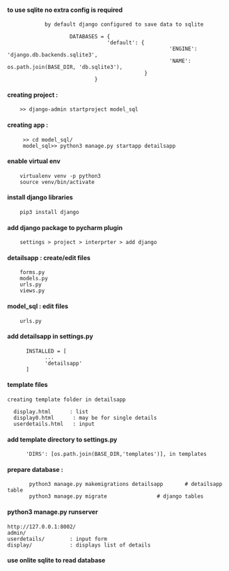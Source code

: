 #### to use sqlite no extra config is required

                by default django configured to save data to sqlite
                
                        DATABASES = {
                                    'default': {
                                                        'ENGINE': 'django.db.backends.sqlite3',
                                                        'NAME': os.path.join(BASE_DIR, 'db.sqlite3'),
                                                }
                                }

#### creating project : 

        >> django-admin startproject model_sql

#### creating app : 

         >> cd model_sql/
         model_sql>> python3 manage.py startapp detailsapp

#### enable virtual env

        virtualenv venv -p python3
        source venv/bin/activate


#### install django libraries

        pip3 install django

#### add django package to pycharm plugin

        settings > project > interprter > add django


#### detailsapp  : create/edit files

        forms.py
        models.py
        urls.py
        views.py


#### model_sql : edit files

        urls.py



#### add detailsapp in settings.py

          INSTALLED = [
                ...
                'detailsapp'
          ]




#### template files

    creating template folder in detailsapp
    
      display.html      : list
      display0.html      : may be for single details
      userdetails.html   : input




#### add template directory to settings.py


          'DIRS': [os.path.join(BASE_DIR,'templates')], in templates



#### prepare database :

           python3 manage.py makemigrations detailsapp       # detailsapp table
           python3 manage.py migrate				# django tables



#### python3 manage.py runserver


    http://127.0.0.1:8002/
    admin/           
    userdetails/        : input form
    display/            : displays list of details


#### use onlite sqlite to read database
